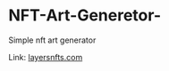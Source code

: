 # NFT-Art-Generetor-
Simple nft art generator 

Link:
<a href="https://layersnfts.com">layersnfts.com</a>
